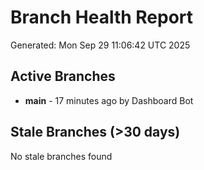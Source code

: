 # Branch Health Report
Generated: Mon Sep 29 11:06:42 UTC 2025

## Active Branches
- **main** - 17 minutes ago by Dashboard Bot

## Stale Branches (>30 days)
No stale branches found

